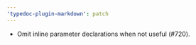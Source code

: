 ```yaml
---
'typedoc-plugin-markdown': patch
---
```


- Omit inline parameter declarations when not useful (#720).
